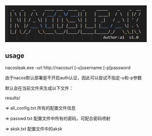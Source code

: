 ![](banner.png)
## usage
nacosleak.exe -url http://nacosurl [-u]username [-p]password

由于nacos默认部署是不开启auth认证，因此可以尝试不指定-u和-p参数

默认会在当前文件夹生成以下文件：


results/


=> all_config.txt  所有的配置文件信息


=> passwd.txt      配置文件中所有的密码，可配合密码喷射


=> aksk.txt        配置文件中的aksk
